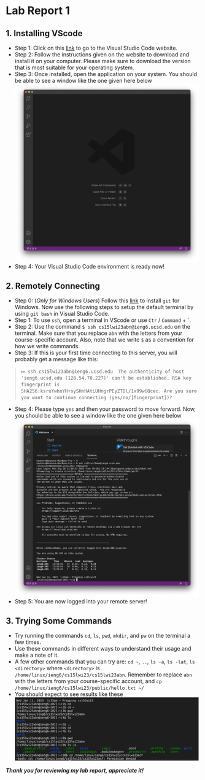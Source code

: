 # Lab Report 1 

## 1. Installing VScode
   * Step 1: Click on this [link](https://code.visualstudio.com) to go to the Visual Studio Code website.
   * Step 2: Follow the instructions given on the website to download and install it on your computer. Please make sure to download the version that is most suitable for your operating system. 
   * Step 3: Once installed, open the application on your system. You should be able to see a window like the one given here below ![Image](images/VSC.png)
   * Step 4: Your Visual Studio Code environment is ready now! 
   
   
## 2. Remotely Connecting
   * Step 0: (_Only for Windows Users_) Follow this [link](https://git-scm.com/download/win) to install `git` for Windows. Now use the following steps to setup the default terminal by using `git bash` in Visual Studio Code. 
   * Step 1: To use `ssh`, open a terminal in VScode or use `Ctr` / `Command` + `. 
   * Step 2: Use the command `$ ssh cs15lwi23abn@ieng6.ucsd.edu` on the terminal. Make sure that you replace `abn` with the letters from your course-specific account. Also, note that we write `$` as a convention for how we write commands. 
   * Step 3: If this is your first time connecting to this server, you will probably get a message like this:
> `⤇ ssh cs15lwi23abn@ieng6.ucsd.edu 
The authenticity of host 'ieng6.ucsd.edu (128.54.70.227)' can't be established.
RSA key fingerprint is SHA256:ksruYwhnYH+sySHnHAtLUHngrPEyZTDl/1x99wUQcec.
Are you sure you want to continue connecting (yes/no/[fingerprint])?`
   * Step 4: Please type `yes` and then your password to move forward. Now, you should be able to see a window like the one given here below ![Image](images/ssh.png)
   * Step 5: You are now logged into your remote server! 
  

## 3. Trying Some Commands
   * Try running the commands `cd`, `ls`, `pwd`, `mkdir`, and `pw` on the terminal a few times. 
   * Use these commands in different ways to understand their usage and make a note of it.
   * A few other commands that you can try are: `cd ~`, `..`, `ls -a`, `ls -lat`, `ls <directory>` where `<directory>` is `/home/linux/ieng6/cs15lwi23/cs15lwi23abn`. Remember to replace `abn` with the letters from your course-specific account, and `cp /home/linux/ieng6/cs15lwi23/public/hello.txt ~/`
   * You should expect to see results like these ![Image](images/commands.jpg)
 
***Thank you for reviewing my lab report, appreciate it!*** 
